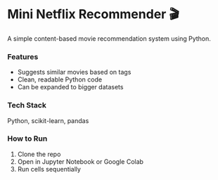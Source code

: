  # Mini Netflix Recommender 🎬
A simple content-based movie recommendation system using Python.

### Features
- Suggests similar movies based on tags
- Clean, readable Python code
- Can be expanded to bigger datasets

### Tech Stack
Python, scikit-learn, pandas

### How to Run
1. Clone the repo
2. Open in Jupyter Notebook or Google Colab
3. Run cells sequentially
